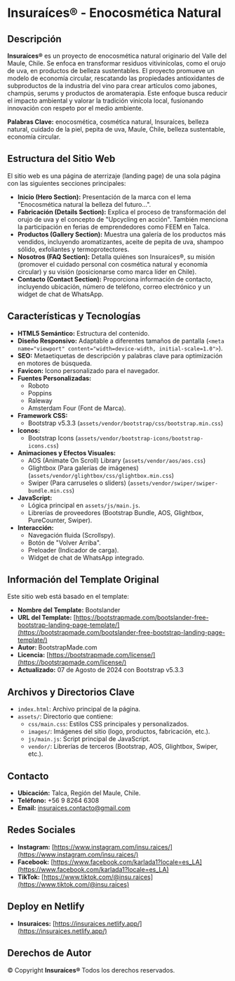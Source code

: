 # Insuraíces® - Enocosmética Natural

## Descripción

**Insuraíces®** es un proyecto de enocosmética natural originario del Valle del Maule, Chile. Se enfoca en transformar residuos vitivinícolas, como el orujo de uva, en productos de belleza sustentables. El proyecto promueve un modelo de economía circular, rescatando las propiedades antioxidantes de subproductos de la industria del vino para crear artículos como jabones, champús, serums y productos de aromaterapia. Este enfoque busca reducir el impacto ambiental y valorar la tradición vinícola local, fusionando innovación con respeto por el medio ambiente.

**Palabras Clave:** enocosmética, cosmética natural, Insuraíces, belleza natural, cuidado de la piel, pepita de uva, Maule, Chile, belleza sustentable, economía circular.

## Estructura del Sitio Web

El sitio web es una página de aterrizaje (landing page) de una sola página con las siguientes secciones principales:

* **Inicio (Hero Section):** Presentación de la marca con el lema "Enocosmética natural la belleza del futuro...".
* **Fabricación (Details Section):** Explica el proceso de transformación del orujo de uva y el concepto de "Upcycling en acción". También menciona la participación en ferias de emprendedores como FEEM en Talca.
* **Productos (Gallery Section):** Muestra una galería de los productos más vendidos, incluyendo aromatizantes, aceite de pepita de uva, shampoo sólido, exfoliantes y termoprotectores.
* **Nosotros (FAQ Section):** Detalla quiénes son Insuraíces®, su misión (promover el cuidado personal con cosmética natural y economía circular) y su visión (posicionarse como marca líder en Chile).
* **Contacto (Contact Section):** Proporciona información de contacto, incluyendo ubicación, número de teléfono, correo electrónico y un widget de chat de WhatsApp.

## Características y Tecnologías

* **HTML5 Semántico:** Estructura del contenido.
* **Diseño Responsivo:** Adaptable a diferentes tamaños de pantalla (`<meta name="viewport" content="width=device-width, initial-scale=1.0">`).
* **SEO:** Metaetiquetas de descripción y palabras clave para optimización en motores de búsqueda.
* **Favicon:** Icono personalizado para el navegador.
* **Fuentes Personalizadas:**
    * Roboto
    * Poppins
    * Raleway
    * Amsterdam Four (Font de Marca).
* **Framework CSS:**
    * Bootstrap v5.3.3 (`assets/vendor/bootstrap/css/bootstrap.min.css`)
* **Iconos:**
    * Bootstrap Icons (`assets/vendor/bootstrap-icons/bootstrap-icons.css`)
* **Animaciones y Efectos Visuales:**
    * AOS (Animate On Scroll) Library (`assets/vendor/aos/aos.css`)
    * Glightbox (Para galerías de imágenes) (`assets/vendor/glightbox/css/glightbox.min.css`)
    * Swiper (Para carruseles o sliders) (`assets/vendor/swiper/swiper-bundle.min.css`)
* **JavaScript:**
    * Lógica principal en `assets/js/main.js`.
    * Librerías de proveedores (Bootstrap Bundle, AOS, Glightbox, PureCounter, Swiper).
* **Interacción:**
    * Navegación fluida (Scrollspy).
    * Botón de "Volver Arriba".
    * Preloader (Indicador de carga).
    * Widget de chat de WhatsApp integrado.

## Información del Template Original

Este sitio web está basado en el template:

* **Nombre del Template:** Bootslander
* **URL del Template:** [https://bootstrapmade.com/bootslander-free-bootstrap-landing-page-template/](https://bootstrapmade.com/bootslander-free-bootstrap-landing-page-template/)
* **Autor:** BootstrapMade.com
* **Licencia:** [https://bootstrapmade.com/license/](https://bootstrapmade.com/license/)
* **Actualizado:** 07 de Agosto de 2024 con Bootstrap v5.3.3

## Archivos y Directorios Clave

* `index.html`: Archivo principal de la página.
* `assets/`: Directorio que contiene:
    * `css/main.css`: Estilos CSS principales y personalizados.
    * `images/`: Imágenes del sitio (logo, productos, fabricación, etc.).
    * `js/main.js`: Script principal de JavaScript.
    * `vendor/`: Librerías de terceros (Bootstrap, AOS, Glightbox, Swiper, etc.).

## Contacto

* **Ubicación:** Talca, Región del Maule, Chile.
* **Teléfono:** +56 9 8264 6308
* **Email:** insuraices.contacto@gmail.com

## Redes Sociales

* **Instagram:** [https://www.instagram.com/insu.raices/](https://www.instagram.com/insu.raices/)
* **Facebook:** [https://www.facebook.com/karlada1?locale=es_LA](https://www.facebook.com/karlada1?locale=es_LA)
* **TikTok:** [https://www.tiktok.com/@insu.raices](https://www.tiktok.com/@insu.raices)

## Deploy en Netlify

* **Insuraices:** [https://insuraices.netlify.app/](https://insuraices.netlify.app/)

## Derechos de Autor

&copy; Copyright **Insuraíces®** Todos los derechos reservados.
